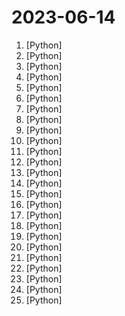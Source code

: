 # 2023-06-14

1. [](https://github.comundefined "Specify what you want it to build, the AI asks for clarification, and then builds it.") [Python]
2. [](https://github.comundefined "FlagAI (Fast LArge-scale General AI models) is a fast, easy-to-use and extensible toolkit for large-scale model.") [Python]
3. [](https://github.comundefined "Audiocraft is a library for audio processing and generation with deep learning. It features the state-of-the-art EnCodec audio compressor / tokenizer, along with MusicGen, a simple and controllable music generation LM with textual and melodic conditioning.") [Python]
4. [](https://github.comundefined "A collective list of free APIs") [Python]
5. [](https://github.comundefined "Code for the Recognize Anything Model (RAM) and Tag2Text Model") [Python]
6. [](https://github.comundefined "An open platform for training, serving, and evaluating large language models. Release repo for Vicuna and FastChat-T5.") [Python]
7. [](https://github.comundefined "Robust Speech Recognition via Large-Scale Weak Supervision") [Python]
8. [](https://github.comundefined "langchain-ChatGLM, local knowledge based ChatGLM with langchain ｜ 基于本地知识库的 ChatGLM 问答") [Python]
9. [](https://github.comundefined "Matting Anything Model (MAM), an efficient and versatile framework for estimating the alpha matte of any instance in an image with flexible and interactive visual or linguistic user prompt guidance.") [Python]
10. [](https://github.comundefined "百亿参数的中英文双语基座大模型") [Python]
11. [](https://github.comundefined "🤗 Diffusers: State-of-the-art diffusion models for image and audio generation in PyTorch") [Python]
12. [](https://github.comundefined "🦦 Otter, a multi-modal model based on OpenFlamingo (open-sourced version of DeepMind's Flamingo), trained on MIMIC-IT and showcasing improved instruction-following and in-context learning ability.") [Python]
13. [](https://github.comundefined "[CVPR 2023] SadTalker：Learning Realistic 3D Motion Coefficients for Stylized Audio-Driven Single Image Talking Face Animation") [Python]
14. [](https://github.comundefined "🔒 Consolidating and extending hosts files from several well-curated sources. Optionally pick extensions for porn, social media, and other categories.") [Python]
15. [](https://github.comundefined "Translate manga/image 一键翻译各类图片内文字 https://cotrans.touhou.ai/") [Python]
16. [](https://github.comundefined "AI chatbot 🤖 for chat with CSV, PDF, TXT files 📄 and YTB videos 🎥 | using Langchain🦜 | OpenAI | Streamlit ⚡") [Python]
17. [](https://github.comundefined "State-of-the-art deep learning based audio codec supporting both mono 24 kHz audio and stereo 48 kHz audio.") [Python]
18. [](https://github.comundefined "崩坏：星穹铁道 模拟宇宙自动化 （Honkai Star Rail - Auto Simulated Universe）") [Python]
19. [](https://github.comundefined "Downloads and archives content from reddit") [Python]
20. [](https://github.comundefined "CSV-AI is the ultimate app powered by LangChain, OpenAI, and Streamlit that allows you to unlock hidden insights in your CSV files. With CSV-AI, you can effortlessly interact with, summarize, and analyze your CSV files in one convenient place.") [Python]
21. [](https://github.comundefined "Video-LLaMA: An Instruction-tuned Audio-Visual Language Model for Video Understanding") [Python]
22. [](https://github.comundefined "A gradio web UI for running Large Language Models like LLaMA, llama.cpp, GPT-J, Pythia, OPT, and GALACTICA.") [Python]
23. [](https://github.comundefined "OCR图片转文字识别软件，完全离线。截屏/批量导入图片，支持多国语言、合并段落、竖排文字。可排除水印区域，提取干净的文本。基于 PaddleOCR 。") [Python]
24. [](https://github.comundefined "NVR with realtime local object detection for IP cameras") [Python]
25. [](https://github.comundefined "⚡ Building applications with LLMs through composability ⚡") [Python]
